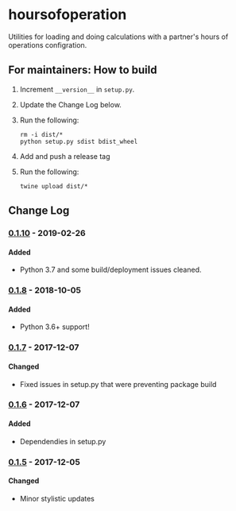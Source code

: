 # hoursofoperation

Utilities for loading and doing calculations with a partner's hours of operations configration.

## For maintainers: How to build

1. Increment `__version__` in `setup.py`.
2. Update the Change Log below.
3. Run the following:
   ```
   rm -i dist/*
   python setup.py sdist bdist_wheel
   ```

4. Add and push a release tag
5. Run the following:
   ```
   twine upload dist/*
   ```

## Change Log
### [0.1.10] - 2019-02-26
#### Added
- Python 3.7 and some build/deployment issues cleaned.

### [0.1.8] - 2018-10-05
#### Added
- Python 3.6+ support!

### [0.1.7] - 2017-12-07
#### Changed
- Fixed issues in setup.py that were preventing package build

### [0.1.6] - 2017-12-07
#### Added
- Dependendies in setup.py

### [0.1.5] - 2017-12-05
#### Changed
- Minor stylistic updates

[0.1.10]: https://github.com/Brightmd/hoursofoperation/compare/release-0.1.8...release-0.1.10
[0.1.8]: https://github.com/Brightmd/hoursofoperation/compare/0.1.7...release-0.1.8
[0.1.7]: https://github.com/Brightmd/hoursofoperation/compare/0.1.6...0.1.7
[0.1.6]: https://github.com/Brightmd/hoursofoperation/compare/0.1.5...0.1.6
[0.1.5]: https://github.com/Brightmd/hoursofoperation/tree/0.1.5
